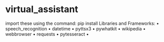 # virtual_assistant
import these using the command: pip install 
Libraries and Frameworks:
• speech_recognition
• datetime
• pyttsx3
• pywhatkit
• wikipedia
• webbrowser
• requests
• pytesseract
•
